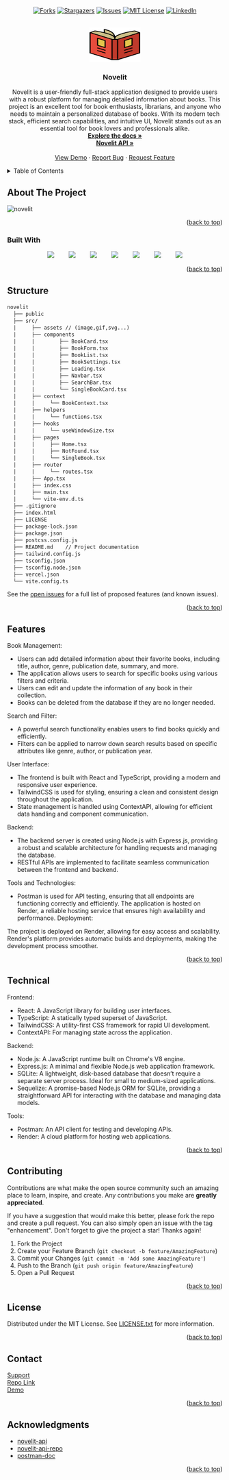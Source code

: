 <a name="readme-top"></a>

<!-- PROJECT SHIELDS -->
<!--
*** I'm using markdown "reference style" links for readability.
*** Reference links are enclosed in brackets [ ] instead of parentheses ( ).
*** See the bottom of this document for the declaration of the reference variables
*** for contributors-url, forks-url, etc. This is an optional, concise syntax you may use.
*** https://www.markdownguide.org/basic-syntax/#reference-style-links
-->

<div align="center">

[![Forks][forks-shield]][forks-url]
[![Stargazers][stars-shield]][stars-url]
[![Issues][issues-shield]][issues-url]
[![MIT License][license-shield]][license-url]
[![LinkedIn][linkedin-shield]][linkedin-url]

</div>

[contributors-shield]: https://img.shields.io/github/contributors/omrfrkcpr/novelit.svg?style=flat-square&color=blue
[contributors-url]: https://github.com/omrfrkcpr/novelit/graphs/contributors
[forks-shield]: https://img.shields.io/github/forks/omrfrkcpr/novelit.svg?style=flat-square&color=blueviolet
[forks-url]: https://github.com/omrfrkcpr/novelit/network/members
[stars-shield]: https://img.shields.io/github/stars/omrfrkcpr/novelit.svg?style=flat-square&color=brightgreen
[stars-url]: https://github.com/omrfrkcpr/novelit/stargazers
[issues-shield]: https://img.shields.io/github/issues/omrfrkcpr/novelit.svg?style=flat-square&color=red
[issues-url]: https://github.com/omrfrkcpr/novelit/issues
[license-shield]: https://img.shields.io/github/license/omrfrkcpr/novelit.svg?style=flat-square&color=yellow
[license-url]: https://github.com/omrfrkcpr/novelit/blob/main/LICENSE
[linkedin-shield]: https://img.shields.io/badge/-LinkedIn-black.svg?style=flat-square&logo=linkedin&color=blue
[linkedin-url]: https://linkedin.com/in/omrfrkcpr

<!-- PROJECT LOGO -->
<br />
<div align="center">
  <a href="https://github.com/omrfrkcpr/novelit">
    <img src="./src/assets/logo.svg" alt="Logo" width="120" height="80">
  </a>

<h3 align="center">Novelit</h3>

  <p align="center">
    Novelit is a user-friendly full-stack application designed to provide users with a robust platform for managing detailed information about books. This project is an excellent tool for book enthusiasts, librarians, and anyone who needs to maintain a personalized database of books. With its modern tech stack, efficient search capabilities, and intuitive UI, Novelit stands out as an essential tool for book lovers and professionals alike.
    <br />
    <a href="https://github.com/omrfrkcpr/novelit"><strong>Explore the docs »</strong></a>
    <br />
    <a href="https://github.com/omrfrkcpr/novelit_api"><strong>Novelit API »</strong></a>
    <br />
    <br />
    <a href="https://novelit.vercel.app">View Demo</a>
    ·
    <a href="https://github.com/omrfrkcpr/novelit/issues/new?labels=bug&template=bug-report---.md">Report Bug</a>
    ·
    <a href="https://github.com/omrfrkcpr/novelit/issues/new?labels=enhancement&template=feature-request---.md">Request Feature</a>
  </p>
</div>

<!-- TABLE OF CONTENTS -->
<details>
  <summary>Table of Contents</summary>
  <ol>
    <li>
      <a href="#about-the-project">About The Project</a>
      <ul>
        <li><a href="#built-with">Built With</a></li>
      </ul>
    </li>
    <li><a href="#structure">Structure</a></li>
    <li><a href="#features">Features</a></li>
    <li><a href="#technical">Technical</a></li>
    <li><a href="#contributing">Contributing</a></li>
    <li><a href="#license">License</a></li>
    <li><a href="#contact">Contact</a></li>
    <li><a href="#acknowledgments">Acknowledgments</a></li>
  </ol>
</details>

<!-- ABOUT THE PROJECT -->

## About The Project

![novelit](https://github.com/omrfrkcpr/novelit/assets/77440899/b2d120be-5b71-481d-b9a0-c5aae3403de7)

<p align="right">(<a href="#readme-top">back to top</a>)</p>

### Built With

<p align="center">
  <a href="https://react.dev/" style="text-decoration: none; margin: 0 15px;">
    <img src="https://skillicons.dev/icons?i=react" />
  </a>
  <a href="https://www.typescriptlang.org/" style="text-decoration: none; margin: 0 15px;">
    <img src="https://skillicons.dev/icons?i=ts" />
  </a>
  <a href="https://tailwindcss.com/" style="text-decoration: none; margin: 0 15px;">
    <img src="https://skillicons.dev/icons?i=tailwind" />
  </a>
  <a href="https://nodejs.org/en" style="text-decoration: none; margin: 0 15px;">
    <img src="https://skillicons.dev/icons?i=nodejs" />
  </a>
  <a href="https://www.postman.com/" style="text-decoration: none; margin: 0 15px;">
    <img src="https://skillicons.dev/icons?i=postman" />
  </a>
  <a href="https://vercel.com/" style="text-decoration: none; margin: 0 15px;">
    <img src="https://skillicons.dev/icons?i=vercel" />
  </a>
  <a href="https://vitejs.dev/" style="text-decoration: none; margin: 0 15px;">
    <img src="https://skillicons.dev/icons?i=vite" />
  </a>
</p>

<p align="right">(<a href="#readme-top">back to top</a>)</p>

<!-- STRUCTURE -->

## Structure

```
novelit
  ├── public
  ├── src/
  |     ├── assets // (image,gif,svg...)
  |     ├── components
  |     |        ├── BookCard.tsx
  |     |        ├── BookForm.tsx
  |     |        ├── BookList.tsx
  |     |        ├── BookSettings.tsx
  |     |        ├── Loading.tsx
  |     |        ├── Navbar.tsx
  |     |        ├── SearchBar.tsx
  |     |        └── SingleBookCard.tsx
  |     ├── context
  |     |     └── BookContext.tsx
  |     ├── helpers
  |     |     └── functions.tsx
  |     ├── hooks
  |     |     └── useWindowSize.tsx
  |     ├── pages
  |     |     ├── Home.tsx
  |     |     ├── NotFound.tsx
  |     |     └── SingleBook.tsx
  |     ├── router
  |     |     └── routes.tsx
  |     ├── App.tsx
  |     ├── index.css
  |     ├── main.tsx
  |     └── vite-env.d.ts
  ├── .gitignore
  ├── index.html
  ├── LICENSE
  ├── package-lock.json
  ├── package.json
  ├── postcss.config.js
  ├── README.md    // Project documentation
  ├── tailwind.config.js
  ├── tsconfig.json
  ├── tsconfig.node.json
  ├── vercel.json
  └── vite.config.ts
```

See the [open issues](https://github.com/omrfrkcpr/novelit/issues) for a full list of proposed features (and known issues).

<p align="right">(<a href="#readme-top">back to top</a>)</p>

<!-- FEATURES -->

## Features

Book Management:

- Users can add detailed information about their favorite books, including title, author, genre, publication date, summary, and more.
- The application allows users to search for specific books using various filters and criteria.
- Users can edit and update the information of any book in their collection.
- Books can be deleted from the database if they are no longer needed.

Search and Filter:

- A powerful search functionality enables users to find books quickly and efficiently.
- Filters can be applied to narrow down search results based on specific attributes like genre, author, or publication year.

User Interface:

- The frontend is built with React and TypeScript, providing a modern and responsive user experience.
- TailwindCSS is used for styling, ensuring a clean and consistent design throughout the application.
- State management is handled using ContextAPI, allowing for efficient data handling and component communication.

Backend:

- The backend server is created using Node.js with Express.js, providing a robust and scalable architecture for handling requests and managing the database.
- RESTful APIs are implemented to facilitate seamless communication between the frontend and backend.

Tools and Technologies:

- Postman is used for API testing, ensuring that all endpoints are functioning correctly and efficiently.
  The application is hosted on Render, a reliable hosting service that ensures high availability and performance.
  Deployment:

The project is deployed on Render, allowing for easy access and scalability. Render's platform provides automatic builds and deployments, making the development process smoother.

<p align="right">(<a href="#readme-top">back to top</a>)</p>

<!-- TECHNICAL -->

## Technical

Frontend:

- React: A JavaScript library for building user interfaces.
- TypeScript: A statically typed superset of JavaScript.
- TailwindCSS: A utility-first CSS framework for rapid UI development.
- ContextAPI: For managing state across the application.

Backend:

- Node.js: A JavaScript runtime built on Chrome's V8 engine.
- Express.js: A minimal and flexible Node.js web application framework.
- SQLite: A lightweight, disk-based database that doesn’t require a separate server process. Ideal for small to medium-sized applications.
- Sequelize: A promise-based Node.js ORM for SQLite, providing a straightforward API for interacting with the database and managing data models.

Tools:

- Postman: An API client for testing and developing APIs.
- Render: A cloud platform for hosting web applications.

<p align="right">(<a href="#readme-top">back to top</a>)</p>

<!-- CONTRIBUTING -->

## Contributing

Contributions are what make the open source community such an amazing place to learn, inspire, and create. Any contributions you make are **greatly appreciated**.

If you have a suggestion that would make this better, please fork the repo and create a pull request. You can also simply open an issue with the tag "enhancement".
Don't forget to give the project a star! Thanks again!

1. Fork the Project
2. Create your Feature Branch (`git checkout -b feature/AmazingFeature`)
3. Commit your Changes (`git commit -m 'Add some AmazingFeature'`)
4. Push to the Branch (`git push origin feature/AmazingFeature`)
5. Open a Pull Request

<p align="right">(<a href="#readme-top">back to top</a>)</p>

<!-- LICENSE -->

## License

Distributed under the MIT License. See [LICENSE.txt](https://github.com/omrfrkcpr/novelit/blob/main/LICENSE) for more information.

<p align="right">(<a href="#readme-top">back to top</a>)</p>

<!-- CONTACT -->

## Contact

[Support](omerrfarukcapur@gmail.com)<br />
[Repo Link](https://github.com/omrfrkcpr/novelit)<br />
[Demo](novelit.vercel.app)

<p align="right">(<a href="#readme-top">back to top</a>)</p>

<!-- ACKNOWLEDGMENTS -->

## Acknowledgments

- [novelit-api](https://novelit-server.onrender.com/books)
- [novelit-api-repo](https://github.com/omrfrkcpr/novelit_api)
- [postman-doc](https://documenter.getpostman.com/view/14573422/2sA3drKFJ7)

<p align="right">(<a href="#readme-top">back to top</a>)</p>
